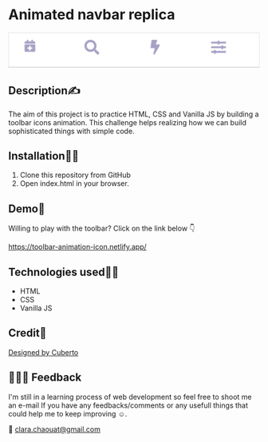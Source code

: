 # Animated navbar replica
<p align="center">
  <img width="800" src="./images/Toolbar icons animation.gif"/>
</p>

## Description:writing_hand:
The aim of this project is to practice HTML, CSS and Vanilla JS by building a toolbar icons animation.
This challenge helps realizing how we can build sophisticated things with simple code.

## Installation:mechanic:
1. Clone this repository from GitHub
2. Open index.html in your browser.

## Demo:man_dancing:
Willing to play with the toolbar? Click on the link below :point_down: 

  https://toolbar-animation-icon.netlify.app/

## Technologies used:man_technologist:
- HTML
- CSS
- Vanilla JS

## Credit:clap:
[Designed by Cuberto](https://dribbble.com/shots/5605168-Toolbar-icons-animation)

## :see_no_evil::hear_no_evil::speak_no_evil: Feedback
I'm still in a learning process of web development so feel free to shoot me an e-mail If you have any feedbacks/comments or any usefull things that could help me to keep improving :relaxed:.

:email: clara.chaouat@gmail.com


